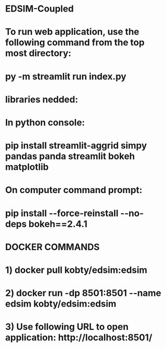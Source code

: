 # EDSIM-Coupled

# To run web application, use the following command from the top most directory:
# py -m streamlit run index.py

# libraries nedded:
# In python console:
# pip install streamlit-aggrid simpy pandas panda streamlit bokeh matplotlib

# On computer command prompt:
# pip install --force-reinstall --no-deps bokeh==2.4.1

# DOCKER COMMANDS

# 1) docker pull kobty/edsim:edsim
# 2) docker run -dp 8501:8501 --name edsim kobty/edsim:edsim
# 3) Use following URL to open application: http://localhost:8501/